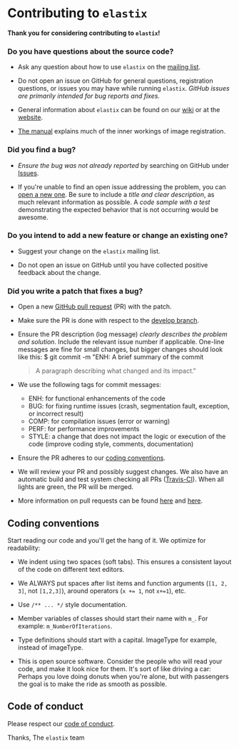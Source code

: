 # Contributing to `elastix` #

**Thank you for considering contributing to `elastix`!**


### Do you have questions about the source code? ###

* Ask any question about how to use `elastix` on the [mailing list](https://groups.google.com/forum/#!forum/elastix-imageregistration).

* Do not open an issue on GitHub for general questions, registration questions, or issues you may have while running `elastix`. _GitHub issues are primarily intended for bug reports and fixes._

* General information about `elastix` can be found on our [wiki](https://github.com/SuperElastix/elastix/wiki) or at the [website](https://elastix.lumc.nl/).

* [The manual](https://github.com/SuperElastix/elastix/releases/download/5.0.0/elastix-5.0.0-manual.pdf) explains much of the inner workings of image registration.

### Did you find a bug? ###

* _Ensure the bug was not already reported_ by searching on GitHub under [Issues](https://github.com/SuperElastix/elastix/issues).

* If you're unable to find an open issue addressing the problem, you can [open a new one](https://github.com/SuperElastix/elastix/issues/new). Be sure to include a _title and clear description_, as much relevant information as possible. A _code sample with a test_ demonstrating the expected behavior that is not occurring would be awesome.

### Do you intend to add a new feature or change an existing one? ###

* Suggest your change on the `elastix` mailing list.

* Do not open an issue on GitHub until you have collected positive feedback about the change.

### Did you write a patch that fixes a bug? ###

* Open a new [GitHub pull request](https://github.com/SuperElastix/elastix/pull/new/develop) (PR) with the patch.

* Make sure the PR is done with respect to the [develop branch](https://github.com/SuperElastix/elastix/tree/develop).

* Ensure the PR description (log message) _clearly describes the problem and solution_. Include the relevant issue number if applicable. One-line messages are fine for small changes, but bigger changes should look like this:
    $ git commit -m "ENH: A brief summary of the commit
    >
    > A paragraph describing what changed and its impact."

* We use the following tags for commit messages:
  - ENH: for functional enhancements of the code
  - BUG: for fixing runtime issues (crash, segmentation fault, exception, or incorrect result)
  - COMP: for compilation issues (error or warning)
  - PERF: for performance improvements
  - STYLE: a change that does not impact the logic or execution of the code (improve coding style, comments, documentation)

* Ensure the PR adheres to our [coding conventions](#coding-conventions).

* We will review your PR and possibly suggest changes. We also have an automatic build and test system checking all PRs ([Travis-CI](https://travis-ci.org/)). When all lights are green, the PR will be merged.

* More information on pull requests can be found [here](https://help.github.com/articles/creating-a-pull-request/) and [here](https://gist.github.com/Chaser324/ce0505fbed06b947d962).

<!--
### **Do you want to contribute to the `elastix` documentation?*

* Please read [Contributing to the Rails Documentation](http://edgeguides.rubyonrails.org/contributing_to_ruby_on_rails.html#contributing-to-the-rails-documentation).
-->


## Coding conventions ##

Start reading our code and you'll get the hang of it. We optimize for readability:

* We indent using two spaces (soft tabs). This ensures a consistent layout of the code on different text editors.

* We ALWAYS put spaces after list items and function arguments (`[1, 2, 3]`, not `[1,2,3]`), around operators (`x += 1`, not `x+=1`), etc.

* Use `/** ... */` style documentation.

* Member variables of classes should start their name with `m_`. For example: `m_NumberOfIterations`.

* Type definitions should start with a capital. ImageType for example, instead of imageType.

* This is open source software. Consider the people who will read your code, and make it look nice for them. It's sort of like driving a car: Perhaps you love doing donuts when you're alone, but with passengers the goal is to make the ride as smooth as possible.

## Code of conduct ##

Please respect our [code of conduct](CODE_OF_CONDUCT.md).

Thanks,
The `elastix` team
